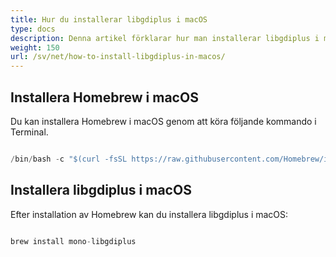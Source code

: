 ```yaml
---
title: Hur du installerar libgdiplus i macOS
type: docs
description: Denna artikel förklarar hur man installerar libgdiplus i macOS, såsom Monterey 12.4
weight: 150
url: /sv/net/how-to-install-libgdiplus-in-macos/
---
```

## Installera Homebrew i macOS

Du kan installera Homebrew i macOS genom att köra följande kommando i Terminal.

```cs

/bin/bash -c "$(curl -fsSL https://raw.githubusercontent.com/Homebrew/install/HEAD/install.sh)"

```

## Installera libgdiplus i macOS

Efter installation av Homebrew kan du installera libgdiplus i macOS:

```cs

brew install mono-libgdiplus

```
